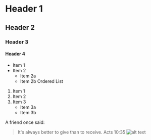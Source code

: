 Header 1
=========================

Header 2
-------------------------

### Header 3

#### Header 4
* Item 1
* Item 2
  * Item 2a
  * Item 2b
Ordered List
1. Item 1
2. Item 2
3. Item 3
   * Item 3a
   * Item 3b

A friend once said:

> It's always better to give 
> than to receive. Acts 10:35
![alt text](http://example.com/logo.png)
